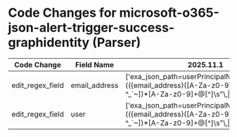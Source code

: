# Code Changes for microsoft-o365-json-alert-trigger-success-graphidentity (Parser)

| Code Change | Field Name | 2025.11.1 | 2025.12.1 |
|-------------|------------|-----------|------------|
| edit_regex_field | email_address | ['exa_json_path=userPrincipalName,exa_regex=(({email_address}([A-Za-z0-9]+[!#$%&\'+-\/=?^_`~])*[A-Za-z0-9]+@[^\]\s"\\,\|]+\.[^\]\s"\\,\|]+)|({user}[\w\.\-\!\#\^\~]{1,40}\$?))'] | ['exa_json_path=$.userPrincipalName,exa_regex=(({email_address}([A-Za-z0-9]+[!#$%&\'+-\/=?^_`~])*[A-Za-z0-9]+@[^\]\s"\\,\|]+\.[^\]\s"\\,\|]+)|({user}[\w\.\-\!\#\^\~]{1,40}\$?))'] |
| edit_regex_field | user | ['exa_json_path=userPrincipalName,exa_regex=(({email_address}([A-Za-z0-9]+[!#$%&\'+-\/=?^_`~])*[A-Za-z0-9]+@[^\]\s"\\,\|]+\.[^\]\s"\\,\|]+)|({user}[\w\.\-\!\#\^\~]{1,40}\$?))'] | ['exa_json_path=$.userPrincipalName,exa_regex=(({email_address}([A-Za-z0-9]+[!#$%&\'+-\/=?^_`~])*[A-Za-z0-9]+@[^\]\s"\\,\|]+\.[^\]\s"\\,\|]+)|({user}[\w\.\-\!\#\^\~]{1,40}\$?))'] |
